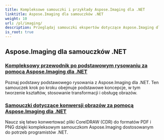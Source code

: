 ```yaml
---
title: Kompleksowe samouczki i przykłady Aspose.Imaging dla .NET
linktitle: Aspose.Imaging dla samouczków .NET
weight: 10
url: /pl/imaging/
description: Przeglądaj samouczki ekspertów dotyczące Aspose.Imaging dla .NET. Dowiedz się, jak manipulować, konwertować i przetwarzać obrazy dzięki szczegółowym przewodnikom, przykładom kodu i praktycznym spostrzeżeniom. Idealne dla deweloperów, którzy chcą usprawnić zadania związane z obsługą obrazów w aplikacjach .NET.
is_root: true
---
```

## Aspose.Imaging dla samouczków .NET
### [Kompleksowy przewodnik po podstawowym rysowaniu za pomocą Aspose.Imaging dla .NET](./guide-to-basic-drawing/)
Poznaj podstawy podstawowego rysowania z Aspose.Imaging dla .NET. Ten samouczek krok po kroku obejmuje podstawowe koncepcje, w tym tworzenie kształtów, stosowanie transformacji i obsługę obrazów.
### [Samouczki dotyczące konwersji obrazów za pomocą Aspose.Imaging dla .NET](./image-conversion/)
Naucz się łatwo konwertować pliki CorelDRAW (CDR) do formatów PDF i PNG dzięki kompleksowym samouczkom Aspose.Imaging dostosowanym do potrzeb programistów .NET.